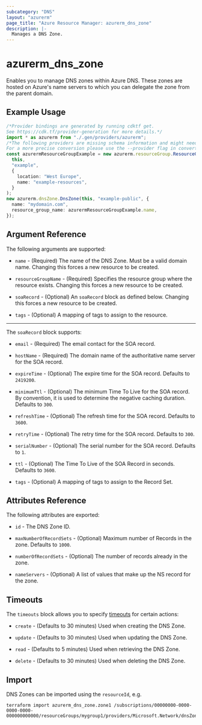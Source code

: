 ```yaml
---
subcategory: "DNS"
layout: "azurerm"
page_title: "Azure Resource Manager: azurerm_dns_zone"
description: |-
  Manages a DNS Zone.
---
```


# azurerm\_dns\_zone

Enables you to manage DNS zones within Azure DNS. These zones are hosted on Azure's name servers to which you can delegate the zone from the parent domain.

## Example Usage

```typescript
/*Provider bindings are generated by running cdktf get.
See https://cdk.tf/provider-generation for more details.*/
import * as azurerm from "./.gen/providers/azurerm";
/*The following providers are missing schema information and might need manual adjustments to synthesize correctly: azurerm.
For a more precise conversion please use the --provider flag in convert.*/
const azurermResourceGroupExample = new azurerm.resourceGroup.ResourceGroup(
  this,
  "example",
  {
    location: "West Europe",
    name: "example-resources",
  }
);
new azurerm.dnsZone.DnsZone(this, "example-public", {
  name: "mydomain.com",
  resource_group_name: azurermResourceGroupExample.name,
});

```

## Argument Reference

The following arguments are supported:

*   `name` - (Required) The name of the DNS Zone. Must be a valid domain name. Changing this forces a new resource to be created.

*   `resourceGroupName` - (Required) Specifies the resource group where the resource exists. Changing this forces a new resource to be created.

*   `soaRecord` - (Optional) An `soaRecord` block as defined below. Changing this forces a new resource to be created.

*   `tags` - (Optional) A mapping of tags to assign to the resource.

***

The `soaRecord` block supports:

*   `email` - (Required) The email contact for the SOA record.

*   `hostName` - (Required) The domain name of the authoritative name server for the SOA record.

*   `expireTime` - (Optional) The expire time for the SOA record. Defaults to `2419200`.

*   `minimumTtl` - (Optional) The minimum Time To Live for the SOA record. By convention, it is used to determine the negative caching duration. Defaults to `300`.

*   `refreshTime` - (Optional) The refresh time for the SOA record. Defaults to `3600`.

*   `retryTime` - (Optional) The retry time for the SOA record. Defaults to `300`.

*   `serialNumber` - (Optional) The serial number for the SOA record. Defaults to `1`.

*   `ttl` - (Optional) The Time To Live of the SOA Record in seconds. Defaults to `3600`.

*   `tags` - (Optional) A mapping of tags to assign to the Record Set.

## Attributes Reference

The following attributes are exported:

*   `id` - The DNS Zone ID.

*   `maxNumberOfRecordSets` - (Optional) Maximum number of Records in the zone. Defaults to `1000`.

*   `numberOfRecordSets` - (Optional) The number of records already in the zone.

*   `nameServers` - (Optional) A list of values that make up the NS record for the zone.

## Timeouts

The `timeouts` block allows you to specify [timeouts](https://www.terraform.io/language/resources/syntax#operation-timeouts) for certain actions:

*   `create` - (Defaults to 30 minutes) Used when creating the DNS Zone.

*   `update` - (Defaults to 30 minutes) Used when updating the DNS Zone.

*   `read` - (Defaults to 5 minutes) Used when retrieving the DNS Zone.

*   `delete` - (Defaults to 30 minutes) Used when deleting the DNS Zone.

## Import

DNS Zones can be imported using the `resourceId`, e.g.

```shell
terraform import azurerm_dns_zone.zone1 /subscriptions/00000000-0000-0000-0000-000000000000/resourceGroups/mygroup1/providers/Microsoft.Network/dnsZones/zone1
```
